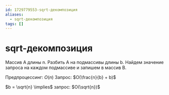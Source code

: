 ```yaml
---
id: 1729779553-sqrt-декомпозиция
aliases:
  - sqrt-декомпозиция
tags: []
---
```


# sqrt-декомпозиция
Массив A длины n.
Разбить A на подмассивы длины b.
Найдем значение запроса на каждом подмассиве и запишем в массив B.

Предпроцессинг: $O(n)$
Запрос: $O(\frac{n}{b} + b)$ 

$b = \sqrt{n} \implies$ запрос: $O(\sqrt{n})$
